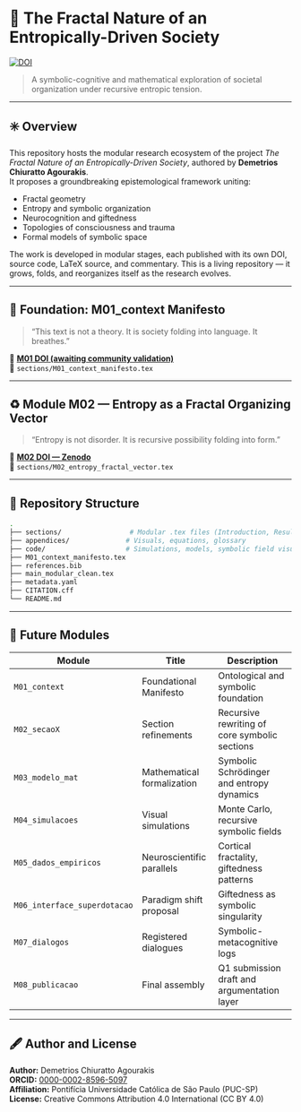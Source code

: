 # 🧠 The Fractal Nature of an Entropically-Driven Society

[![DOI](https://zenodo.org/badge/DOI/10.5281/zenodo.16533374.svg)](https://doi.org/10.5281/zenodo.16533374)

> A symbolic-cognitive and mathematical exploration of societal organization under recursive entropic tension.

---

## ✳️ Overview

This repository hosts the modular research ecosystem of the project *The Fractal Nature of an Entropically-Driven Society*, authored by **Demetrios Chiuratto Agourakis**.  
It proposes a groundbreaking epistemological framework uniting:

- Fractal geometry
- Entropy and symbolic organization
- Neurocognition and giftedness
- Topologies of consciousness and trauma
- Formal models of symbolic space

The work is developed in modular stages, each published with its own DOI, source code, LaTeX source, and commentary. This is a living repository — it grows, folds, and reorganizes itself as the research evolves.

---

## 📌 Foundation: M01_context Manifesto

> “This text is not a theory. It is society folding into language. It breathes.”

🔗 **[M01 DOI (awaiting community validation)](https://doi.org/10.5281/zenodo.16533374)**  
📄 `sections/M01_context_manifesto.tex`

---

## ♻️ Module M02 — Entropy as a Fractal Organizing Vector

> “Entropy is not disorder. It is recursive possibility folding into form.”

🔗 **[M02 DOI — Zenodo](https://doi.org/10.5281/zenodo.16541976)**  
📄 `sections/M02_entropy_fractal_vector.tex`

---

## 📁 Repository Structure

```bash
.
├── sections/                 # Modular .tex files (Introduction, Results, Interludes, etc.)
├── appendices/              # Visuals, equations, glossary
├── code/                    # Simulations, models, symbolic field visualizations
├── M01_context_manifesto.tex
├── references.bib
├── main_modular_clean.tex
├── metadata.yaml
├── CITATION.cff
└── README.md
```

---

## 🔬 Future Modules

| Module | Title | Description |
|--------|-------|-------------|
| `M01_context` | Foundational Manifesto | Ontological and symbolic foundation |
| `M02_secaoX` | Section refinements | Recursive rewriting of core symbolic sections |
| `M03_modelo_mat` | Mathematical formalization | Symbolic Schrödinger and entropy dynamics |
| `M04_simulacoes` | Visual simulations | Monte Carlo, recursive symbolic fields |
| `M05_dados_empiricos` | Neuroscientific parallels | Cortical fractality, giftedness patterns |
| `M06_interface_superdotacao` | Paradigm shift proposal | Giftedness as symbolic singularity |
| `M07_dialogos` | Registered dialogues | Symbolic-metacognitive logs |
| `M08_publicacao` | Final assembly | Q1 submission draft and argumentation layer |

---

## 🖋️ Author and License

**Author:** Demetrios Chiuratto Agourakis  
**ORCID:** [0000-0002-8596-5097](https://orcid.org/0000-0002-8596-5097)  
**Affiliation:** Pontifícia Universidade Católica de São Paulo (PUC-SP)  
**License:** Creative Commons Attribution 4.0 International (CC BY 4.0)
